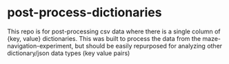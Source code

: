 # post-process-dictionaries
This repo is for post-processing csv data where there is a single column of {key, value} dictionaries. This was built to process the data from the maze-navigation-experiment, but should be easily repurposed for analyzing other dictionary/json data types (key value pairs)
